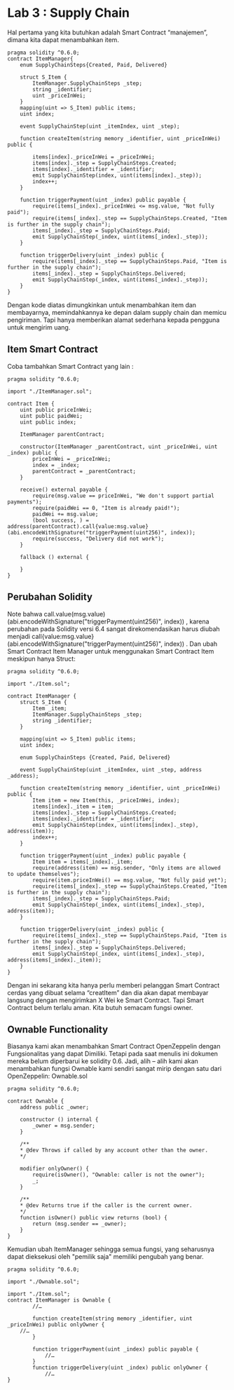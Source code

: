 # Lab 3 : Supply Chain
Hal pertama yang kita butuhkan adalah Smart Contract “manajemen”, dimana kita dapat menambahkan item.

```solidity
pragma solidity ^0.6.0;
contract ItemManager{
    enum SupplyChainSteps{Created, Paid, Delivered}
    
    struct S_Item {
        ItemManager.SupplyChainSteps _step;
        string _identifier;
        uint _priceInWei;
    }
    mapping(uint => S_Item) public items;
    uint index;
 
    event SupplyChainStep(uint _itemIndex, uint _step);
 
    function createItem(string memory _identifier, uint _priceInWei) public {
 
        items[index]._priceInWei = _priceInWei;
        items[index]._step = SupplyChainSteps.Created;
        items[index]._identifier = _identifier;
        emit SupplyChainStep(index, uint(items[index]._step));
        index++;
    }
 
    function triggerPayment(uint _index) public payable {
        require(items[_index]._priceInWei <= msg.value, "Not fully paid");
        require(items[_index]._step == SupplyChainSteps.Created, "Item is further in the supply chain");
        items[_index]._step = SupplyChainSteps.Paid;
        emit SupplyChainStep(_index, uint(items[_index]._step));
    }

    function triggerDelivery(uint _index) public {
        require(items[_index]._step == SupplyChainSteps.Paid, "Item is further in the supply chain");
        items[_index]._step = SupplyChainSteps.Delivered;
        emit SupplyChainStep(_index, uint(items[_index]._step));    
    }
}

```

Dengan kode diatas dimungkinkan untuk menambahkan item dan membayarnya, memindahkannya ke depan dalam supply chain dan memicu pengiriman. Tapi hanya memberikan alamat sederhana kepada pengguna untuk mengirim uang.

## Item Smart Contract

Coba tambahkan Smart Contract yang lain :

```solidity
pragma solidity ^0.6.0;

import "./ItemManager.sol";

contract Item {
    uint public priceInWei;
    uint public paidWei;
    uint public index;
 
    ItemManager parentContract;
    
    constructor(ItemManager _parentContract, uint _priceInWei, uint _index) public {
        priceInWei = _priceInWei;
        index = _index;
        parentContract = _parentContract;
    }

    receive() external payable {
        require(msg.value == priceInWei, "We don't support partial payments");
        require(paidWei == 0, "Item is already paid!");
        paidWei += msg.value;
        (bool success, ) = address(parentContract).call{value:msg.value}(abi.encodeWithSignature("triggerPayment(uint256)", index));
        require(success, "Delivery did not work");
    }
    
    fallback () external {
    
    }
}

```

## Perubahan Solidity
Note bahwa call.value(msg.value)(abi.encodeWithSignature("triggerPayment(uint256)", index)) , karena perubahan pada Solidity versi 6.4 sangat direkomendasikan harus diubah menjadi call{value:msg.value} (abi.encodeWithSignature("triggerPayment(uint256)", index)) .
Dan ubah Smart Contract Item Manager untuk menggunakan Smart Contract Item meskipun hanya Struct:

```solidity
pragma solidity ^0.6.0;

import "./Item.sol";

contract ItemManager {
    struct S_Item {
        Item _item;
        ItemManager.SupplyChainSteps _step;
        string _identifier;
    }
 
    mapping(uint => S_Item) public items;
    uint index;
 
    enum SupplyChainSteps {Created, Paid, Delivered}
    
    event SupplyChainStep(uint _itemIndex, uint _step, address _address);
 
    function createItem(string memory _identifier, uint _priceInWei) public {
        Item item = new Item(this, _priceInWei, index);
        items[index]._item = item;
        items[index]._step = SupplyChainSteps.Created;
        items[index]._identifier = _identifier;
        emit SupplyChainStep(index, uint(items[index]._step), address(item));
        index++;
    }

    function triggerPayment(uint _index) public payable {
        Item item = items[_index]._item;
        require(address(item) == msg.sender, "Only items are allowed to update themselves");
        require(item.priceInWei() == msg.value, "Not fully paid yet");
        require(items[_index]._step == SupplyChainSteps.Created, "Item is further in the supply chain");
        items[_index]._step = SupplyChainSteps.Paid;
        emit SupplyChainStep(_index, uint(items[_index]._step), address(item));
    }

    function triggerDelivery(uint _index) public {
        require(items[_index]._step == SupplyChainSteps.Paid, "Item is further in the supply chain");
        items[_index]._step = SupplyChainSteps.Delivered;
        emit SupplyChainStep(_index, uint(items[_index]._step), address(items[_index]._item));
    }
}

```

Dengan ini sekarang kita hanya perlu memberi pelanggan Smart Contract cerdas yang dibuat selama “creatItem” dan dia akan dapat membayar langsung dengan mengirimkan X Wei ke Smart Contract. Tapi Smart Contract belum terlalu  aman. Kita butuh semacam fungsi owner.

## Ownable Functionality

Biasanya kami akan menambahkan Smart Contract OpenZeppelin dengan Fungsionalitas yang dapat Dimiliki. Tetapi pada saat menulis ini dokumen mereka belum diperbarui ke solidity 0.6. Jadi, alih – alih kami akan menambahkan fungsi Ownable kami sendiri sangat mirip dengan satu dari OpenZeppelin:
Ownable.sol

```solidity
pragma solidity ^0.6.0;

contract Ownable {
    address public _owner;
    
    constructor () internal {
        _owner = msg.sender;
    }
    
    /**
    * @dev Throws if called by any account other than the owner.
    */
 
    modifier onlyOwner() {
        require(isOwner(), "Ownable: caller is not the owner");
        _;
    }

    /**
    * @dev Returns true if the caller is the current owner.
    */
    function isOwner() public view returns (bool) {
        return (msg.sender == _owner);
    }
}
```
Kemudian ubah ItemManager sehingga semua fungsi, yang seharusnya dapat dieksekusi oleh "pemilik saja" memiliki pengubah yang benar.

```solidity
pragma solidity ^0.6.0;

import "./Ownable.sol";

import "./Item.sol";
contract ItemManager is Ownable {
        //…
    
        function createItem(string memory _identifier, uint _priceInWei) public onlyOwner {
    //…
        }
        
        function triggerPayment(uint _index) public payable {
            //…
        }
        function triggerDelivery(uint _index) public onlyOwner {
            //…
}
```
